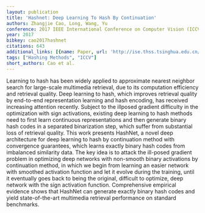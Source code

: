 ```yaml
---
layout: publication
title: 'Hashnet: Deep Learning To Hash By Continuation'
authors: Zhangjie Cao, Long, Wang, Yu
conference: 2017 IEEE International Conference on Computer Vision (ICCV)
year: 2017
bibkey: cao2017hashnet
citations: 643
additional_links: [{name: Paper, url: 'http://ise.thss.tsinghua.edu.cn/~mlong/doc/hashnet-iccv17.pdf'}]
tags: ["Hashing Methods", "ICCV"]
short_authors: Cao et al.
---
```

Learning to hash has been widely applied to approximate nearest neighbor search for large-scale multimedia retrieval, due to its computation efficiency and retrieval quality. Deep learning to hash, which improves retrieval quality
by end-to-end representation learning and hash encoding,
has received increasing attention recently. Subject to the illposed gradient difficulty in the optimization with sign activations, existing deep learning to hash methods need to first
learn continuous representations and then generate binary
hash codes in a separated binarization step, which suffer
from substantial loss of retrieval quality.  This work presents
HashNet, a novel deep architecture for deep learning to
hash by continuation method with convergence guarantees,
which learns exactly binary hash codes from imbalanced
similarity data. The key idea is to attack the ill-posed gradient problem in optimizing deep networks with non-smooth
binary activations by continuation method, in which we begin from learning an easier network with smoothed activation function and let it evolve during the training, until it
eventually goes back to being the original, difficult to optimize, deep network with the sign activation function. Comprehensive empirical evidence shows that HashNet can generate exactly binary hash codes and yield state-of-the-art
multimedia retrieval performance on standard benchmarks.
